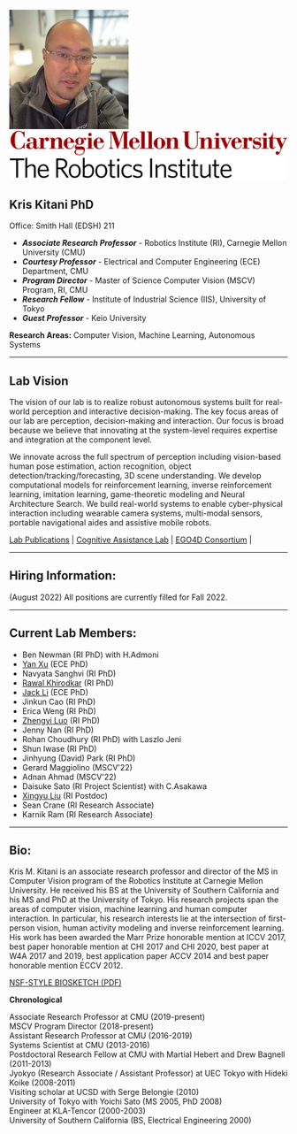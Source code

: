 ![headshot](kitani_kris.jpg)&nbsp;&nbsp;&nbsp;&nbsp;![rilogo](riLogo2019.svg)

## Kris Kitani PhD  

Office: Smith Hall (EDSH) 211

* ***Associate Research Professor*** - Robotics Institute (RI), Carnegie Mellon University (CMU)
* ***Courtesy Professor*** - Electrical and Computer Engineering (ECE) Department, CMU
* ***Program Director*** - Master of Science Computer Vision (MSCV) Program, RI, CMU  
* ***Research Fellow*** - Institute of Industrial Science (IIS), University of Tokyo  
* ***Guest Professor*** - Keio University
    
**Research Areas:** Computer Vision, Machine Learning, Autonomous Systems

***

## Lab Vision 

The vision of our lab is to realize robust autonomous systems built for real-world perception and interactive decision-making.
The key focus areas of our lab are perception, decision-making and interaction.
Our focus is broad because we believe that innovating at the system-level requires expertise and integration at the component level.

We innovate across the full spectrum of perception including vision-based human pose estimation, action recognition, object detection/tracking/forecasting, 3D scene understanding.
We develop computational models for reinforcement learning, inverse reinforcement learning, imitation learning, game-theoretic modeling and Neural Architecture Search.
We build real-world systems to enable cyber-physical interaction including wearable camera systems, multi-modal sensors, portable navigational aides and assistive mobile robots.

[Lab Publications](https://scholar.google.com/citations?user=yv3sH74AAAAJ&hl=en) | [Cognitive Assistance Lab](https://www.cs.cmu.edu/~NavCog/) | [EGO4D Consortium](https://ego4d-data.org) |

***

## Hiring Information:

(August 2022) All positions are currently filled for Fall 2022. 

***

## Current Lab Members:

* Ben Newman (RI PhD) with H.Admoni
* [Yan Xu](http://www.cs.cmu.edu/~yxu2/) (ECE PhD)
* Navyata Sanghvi (RI PhD)
* [Rawal Khirodkar](https://rawalkhirodkar.github.io/) (RI PhD)
* [Jack Li](https://yujheli.github.io/) (ECE PhD)
* Jinkun Cao (RI PhD)
* Erica Weng (RI PhD)
* [Zhengyi Luo](https://zhengyiluo.github.io/) (RI PhD)
* Jenny Nan (RI PhD)
* Rohan Choudhury (RI PhD) with Laszlo Jeni
* Shun Iwase (RI PhD)
* Jinhyung (David) Park (RI PhD)
* Gerard Maggiolino (MSCV'22)
* Adnan Ahmad (MSCV'22)
* Daisuke Sato (RI Project Scientist) with C.Asakawa
* [Xingyu Liu](https://xingyul.github.io) (RI Postdoc)
* Sean Crane (RI Research Associate)
* Karnik Ram (RI Research Associate)

***

## Bio:

Kris M. Kitani is an associate research professor and director of the MS in Computer Vision program of the Robotics Institute at Carnegie Mellon University.
He received his BS at the University of Southern California and his MS and PhD at the University of Tokyo.
His research projects span the areas of computer vision, machine learning and human computer interaction.
In particular, his research interests lie at the intersection of first-person vision, human activity modeling and inverse reinforcement learning.
His work has been awarded the Marr Prize honorable mention at ICCV 2017, best paper honorable mention at CHI 2017 and CHI 2020, best paper at W4A 2017 and 2019, best application paper ACCV 2014 and best paper honorable mention ECCV 2012.

[NSF-STYLE BIOSKETCH (PDF)](./Kitani_Biosketch.pdf)


**Chronological**

Associate Research Professor at CMU (2019-present)  
MSCV Program Director (2018-present)  
Assistant Research Professor at CMU (2016-2019)  
Systems Scientist at CMU (2013-2016)  
Postdoctoral Research Fellow at CMU with Martial Hebert and Drew Bagnell (2011-2013)  
Jyokyo (Research Associate / Assistant Professor) at UEC Tokyo with Hideki Koike (2008-2011)  
Visiting scholar at UCSD with Serge Belongie  (2010)  
University of Tokyo with Yoichi Sato (MS 2005, PhD 2008)  
Engineer at KLA-Tencor (2000-2003)  
University of Southern California (BS, Electrical Engineering 2000)  



